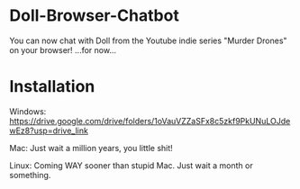 # Doll-Browser-Chatbot
You can now chat with Doll from the Youtube indie series "Murder Drones" on your browser! ...for now...

# Installation
Windows: https://drive.google.com/drive/folders/1oVauVZZaSFx8c5zkf9PkUNuLOJdewEz8?usp=drive_link

Mac: Just wait a million years, you little shit!

Linux: Coming WAY sooner than stupid Mac. Just wait a month or something.
